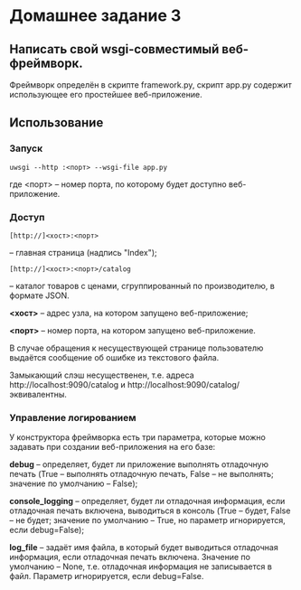 # Домашнее задание 3
## Написать свой wsgi-совместимый веб-фреймворк.

Фреймворк определён в скрипте framework.py, скрипт app.py содержит использующее его простейшее веб-приложение.

## Использование
### Запуск
	uwsgi --http :<порт> --wsgi-file app.py
где <порт> – номер порта, по которому будет доступно веб-приложение.

### Доступ
	[http://]<хост>:<порт>
– главная страница (надпись "Index");

	[http://]<хост>:<порт>/catalog
– каталог товаров с ценами, сгруппированный по производителю, в формате JSON.

**<хост>** – адрес узла, на котором запущено веб-приложение;

**<порт>** – номер порта, на котором запущено веб-приложение.

В случае обращения к несуществующей странице пользователю выдаётся сообщение об ошибке из текстового файла.

Замыкающий слэш несущественен, т.е. адреса http://localhost:9090/catalog и http://localhost:9090/catalog/ эквивалентны. 

### Управление логированием
У конструктора фреймворка есть три параметра, которые можно задавать при создании веб-приложения на его базе:

**debug** – определяет, будет ли приложение выполнять отладочную печать
 (True – выполнять отладочную печать, False – не выполнять; значение по умолчанию – False);

**console_logging** – определяет, будет ли отладочная информация, если отладочная печать включена,
  выводиться в консоль (True – будет, False – не будет; значение по умолчанию – True,
  но параметр игнорируется, если debug=False);

**log_file** – задаёт имя файла, в который будет выводиться отладочная информация,
 если отладочная печать включена. Значение по умолчанию – None, т.е. отладочная информация не записывается
 в файл. Параметр игнорируется, если debug=False.